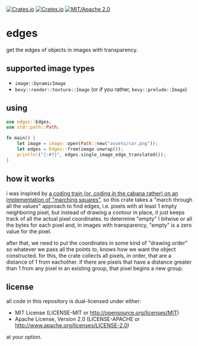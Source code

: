 [![Crates.io](<https://img.shields.io/crates/v/edges.svg>)](<https://crates.io/crates/edges>)
[![Crates.io](<https://img.shields.io/crates/d/edges.svg>)](<https://crates.io/crates/edges>)
[![MIT/Apache 2.0](<https://img.shields.io/badge/license-MIT%2FApache-blue.svg>)](<https://github.com/shnewto/edges#license>)

# edges

get the edges of objects in images with transparency.

## supported image types

- `image::DynamicImage`
- `bevy::render::texture::Image` (or if you rather, `bevy::prelude::Image`)

## using

```rust
use edges::Edges;
use std::path::Path;

fn main() {
    let image = image::open(Path::new("assets/car.png"));
    let edges = Edges::from(image.unwrap());
    println!("{:#?}", edges.single_image_edge_translated());
}
```

## how it works

i was inspired by [a coding train (or, coding in the cabana rather) on an implementation of "marching squares"](<https://youtu.be/0ZONMNUKTfU>).
so this crate takes a "march through all the values" approach to find edges, i.e. pixels with at least 1 empty neighboring pixel, but
instead of drawing a contour in place, it just keeps track of all the actual pixel coordinates. to determine "empty" I bitwise
or all the bytes for each pixel and, in images with transparency, "empty" is a zero value for the pixel.

after that, we need to put the coordinates in some kind of "drawing order" so whatever we pass all the points to, knows how we want the object constructed. for this, the
crate collects all pixels, in order, that are a distance of 1 from eachother. if there are pixels that have a distance greater than 1
from any pixel in an existing group, that pixel begins a new group.

## license

all code in this repository is dual-licensed under either:

- MIT License (LICENSE-MIT or <http://opensource.org/licenses/MIT>)
- Apache License, Version 2.0 (LICENSE-APACHE or <http://www.apache.org/licenses/LICENSE-2.0>)

at your option.
